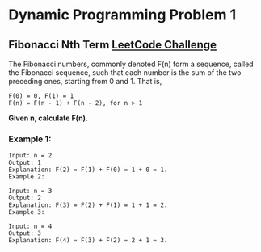 # Dynamic Programming Problem 1
## Fibonacci Nth Term [LeetCode Challenge](https://leetcode.com/problems/fibonacci-number/description/)
The Fibonacci numbers, commonly denoted F(n) form a sequence, called the Fibonacci sequence, such that each number is the sum of the two preceding ones, starting from 0 and 1. That is,

```
F(0) = 0, F(1) = 1
F(n) = F(n - 1) + F(n - 2), for n > 1
```
**Given n, calculate F(n).**

### Example 1:

```
Input: n = 2
Output: 1
Explanation: F(2) = F(1) + F(0) = 1 + 0 = 1.
Example 2:
```
```
Input: n = 3
Output: 2
Explanation: F(3) = F(2) + F(1) = 1 + 1 = 2.
Example 3:
```
```
Input: n = 4
Output: 3
Explanation: F(4) = F(3) + F(2) = 2 + 1 = 3.
```